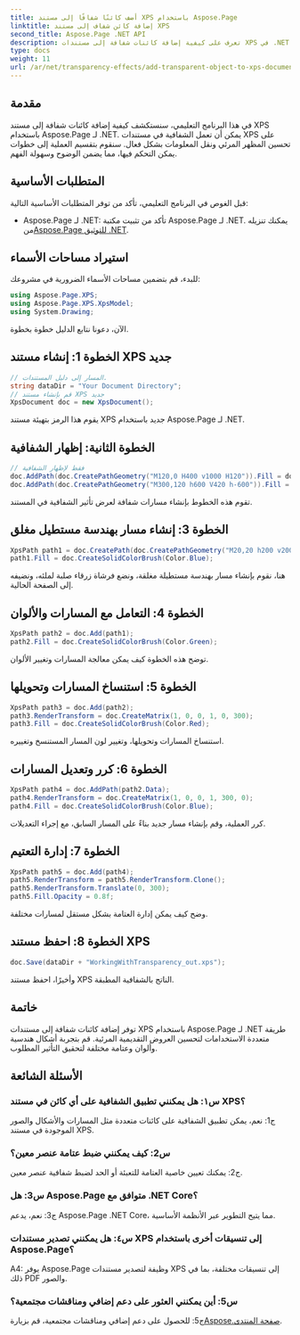 ```yaml
---
title: أضف كائنًا شفافًا إلى مستند XPS باستخدام Aspose.Page
linktitle: إضافة كائن شفاف إلى مستند XPS
second_title: Aspose.Page .NET API
description: تعرف على كيفية إضافة كائنات شفافة إلى مستندات XPS في .NET باستخدام Aspose.Page. تعزيز الجاذبية البصرية مع إرشادات خطوة بخطوة.
type: docs
weight: 11
url: /ar/net/transparency-effects/add-transparent-object-to-xps-document/
---
```

## مقدمة

في هذا البرنامج التعليمي، سنستكشف كيفية إضافة كائنات شفافة إلى مستند XPS باستخدام Aspose.Page لـ .NET. يمكن أن تعمل الشفافية في مستندات XPS على تحسين المظهر المرئي ونقل المعلومات بشكل فعال. سنقوم بتقسيم العملية إلى خطوات يمكن التحكم فيها، مما يضمن الوضوح وسهولة الفهم.

## المتطلبات الأساسية

قبل الغوص في البرنامج التعليمي، تأكد من توفر المتطلبات الأساسية التالية:

-  Aspose.Page لـ .NET: تأكد من تثبيت مكتبة Aspose.Page لـ .NET. يمكنك تنزيله من[Aspose.Page للتوثيق .NET](https://reference.aspose.com/page/net/).

## استيراد مساحات الأسماء

للبدء، قم بتضمين مساحات الأسماء الضرورية في مشروعك:

```csharp
using Aspose.Page.XPS;
using Aspose.Page.XPS.XpsModel;
using System.Drawing;
```

الآن، دعونا نتابع الدليل خطوة بخطوة.

## الخطوة 1: إنشاء مستند XPS جديد

```csharp
// المسار إلى دليل المستندات.
string dataDir = "Your Document Directory";
// قم بإنشاء مستند XPS جديد
XpsDocument doc = new XpsDocument();
```

يقوم هذا الرمز بتهيئة مستند XPS جديد باستخدام Aspose.Page لـ .NET.

## الخطوة الثانية: إظهار الشفافية

```csharp
// فقط لإظهار الشفافية
doc.AddPath(doc.CreatePathGeometry("M120,0 H400 v1000 H120")).Fill = doc.CreateSolidColorBrush(Color.Gray);
doc.AddPath(doc.CreatePathGeometry("M300,120 h600 V420 h-600")).Fill = doc.CreateSolidColorBrush(Color.Gray);
```

تقوم هذه الخطوط بإنشاء مسارات شفافة لعرض تأثير الشفافية في المستند.

## الخطوة 3: إنشاء مسار بهندسة مستطيل مغلق

```csharp
XpsPath path1 = doc.CreatePath(doc.CreatePathGeometry("M20,20 h200 v200 h-200 z"));
path1.Fill = doc.CreateSolidColorBrush(Color.Blue);
```

هنا، نقوم بإنشاء مسار بهندسة مستطيلة مغلقة، ونضع فرشاة زرقاء صلبة لملئه، ونضيفه إلى الصفحة الحالية.

## الخطوة 4: التعامل مع المسارات والألوان

```csharp
XpsPath path2 = doc.Add(path1);
path2.Fill = doc.CreateSolidColorBrush(Color.Green);
```

توضح هذه الخطوة كيف يمكن معالجة المسارات وتغيير الألوان.

## الخطوة 5: استنساخ المسارات وتحويلها

```csharp
XpsPath path3 = doc.Add(path2);
path3.RenderTransform = doc.CreateMatrix(1, 0, 0, 1, 0, 300);
path3.Fill = doc.CreateSolidColorBrush(Color.Red);
```

استنساخ المسارات وتحويلها، وتغيير لون المسار المستنسخ وتغييره.

## الخطوة 6: كرر وتعديل المسارات

```csharp
XpsPath path4 = doc.AddPath(path2.Data);
path4.RenderTransform = doc.CreateMatrix(1, 0, 0, 1, 300, 0);
path4.Fill = doc.CreateSolidColorBrush(Color.Blue);
```

كرر العملية، وقم بإنشاء مسار جديد بناءً على المسار السابق، مع إجراء التعديلات.

## الخطوة 7: إدارة التعتيم

```csharp
XpsPath path5 = doc.Add(path4);
path5.RenderTransform = path5.RenderTransform.Clone();
path5.RenderTransform.Translate(0, 300);
path5.Fill.Opacity = 0.8f;
```

وضح كيف يمكن إدارة العتامة بشكل مستقل لمسارات مختلفة.

## الخطوة 8: احفظ مستند XPS

```csharp
doc.Save(dataDir + "WorkingWithTransparency_out.xps");
```

وأخيرًا، احفظ مستند XPS الناتج بالشفافية المطبقة.

## خاتمة

توفر إضافة كائنات شفافة إلى مستندات XPS باستخدام Aspose.Page لـ .NET طريقة متعددة الاستخدامات لتحسين العروض التقديمية المرئية. قم بتجربة أشكال هندسية وألوان وعتامة مختلفة لتحقيق التأثير المطلوب.

## الأسئلة الشائعة

### س١: هل يمكنني تطبيق الشفافية على أي كائن في مستند XPS؟

ج1: نعم، يمكن تطبيق الشفافية على كائنات متعددة مثل المسارات والأشكال والصور الموجودة في مستند XPS.

### س2: كيف يمكنني ضبط عتامة عنصر معين؟

ج2: يمكنك تعيين خاصية العتامة للتعبئة أو الحد لضبط شفافية عنصر معين.

### س3: هل Aspose.Page متوافق مع .NET Core؟

ج3: نعم، يدعم Aspose.Page .NET Core، مما يتيح التطوير عبر الأنظمة الأساسية.

### س٤: هل يمكنني تصدير مستندات XPS إلى تنسيقات أخرى باستخدام Aspose.Page؟

A4: يوفر Aspose.Page وظيفة لتصدير مستندات XPS إلى تنسيقات مختلفة، بما في ذلك PDF والصور.

### س5: أين يمكنني العثور على دعم إضافي ومناقشات مجتمعية؟

 ج5: للحصول على دعم إضافي ومناقشات مجتمعية، قم بزيارة[Aspose.صفحة المنتدى](https://forum.aspose.com/c/page/39).